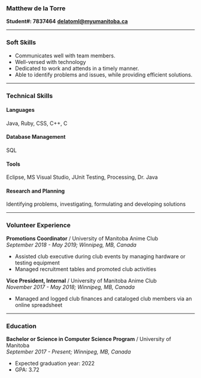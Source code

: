 ### Matthew de la Torre

**Student#: 7837464**
**delatoml@myumanitoba.ca**

---
### Soft Skills
* Communicates well with team members.
* Well-versed with technology
* Dedicated to work and attends in a timely manner.
* Able to identify problems and issues, while providing efficient solutions.

---
### Technical Skills
#### Languages
Java, Ruby, CSS, C++, C

#### Database Management
SQL

#### Tools
Eclipse, MS Visual Studio, JUnit Testing, Processing, Dr. Java

#### Research and Planning
Identifying problems, investigating, formulating and developing solutions

---

### Volunteer Experience
**Promotions Coordinator** / University of Manitoba Anime Club  
*September 2018 - May 2019; Winnipeg, MB, Canada*
* Assisted club executive during club events by managing hardware or testing equipment
* Managed recruitment tables and promoted club activities

**Vice President, Internal** / University of Manitoba Anime Club  
*November 2017 - May 2018; Winnipeg, MB, Canada*
* Managed and logged club finances and cataloged club members via an online spreadsheet

---
### Education
**Bachelor or Science in Computer Science Program** / University of Manitoba  
*September 2017 - Present; Winnipeg, MB, Canada*
* Expected graduation year: 2022
* GPA: 3.72



